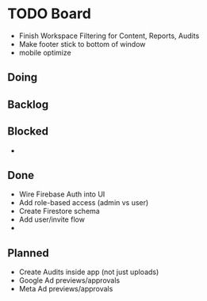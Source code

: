 # TODO Board
- Finish Workspace Filtering for Content, Reports, Audits
- Make footer stick to bottom of window
- mobile optimize
  
## Doing

## Backlog

## Blocked
-
## Done
- Wire Firebase Auth into UI
- Add role-based access (admin vs user)
- Create Firestore schema
- Add user/invite flow
- 

## Planned
- Create Audits inside app (not just uploads)
- Google Ad previews/approvals
- Meta Ad previews/approvals
